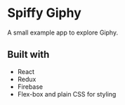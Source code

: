 # Spiffy Giphy

A small example app to explore Giphy.

## Built with
+ React
+ Redux
+ Firebase
+ Flex-box and plain CSS for styling
